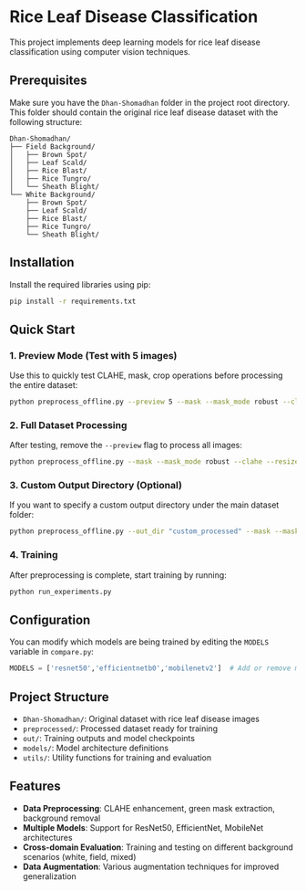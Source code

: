 # Rice Leaf Disease Classification

This project implements deep learning models for rice leaf disease classification using computer vision techniques.



## Prerequisites

Make sure you have the `Dhan-Shomadhan` folder in the project root directory. This folder should contain the original rice leaf disease dataset with the following structure:

```
Dhan-Shomadhan/
├── Field Background/
│   ├── Brown Spot/
│   ├── Leaf Scald/
│   ├── Rice Blast/
│   ├── Rice Tungro/
│   └── Sheath Blight/
└── White Background/
    ├── Brown Spot/
    ├── Leaf Scald/
    ├── Rice Blast/
    ├── Rice Tungro/
    └── Sheath Blight/
```

## Installation

Install the required libraries using pip:

```bash
pip install -r requirements.txt
```

## Quick Start

### 1. Preview Mode (Test with 5 images)

Use this to quickly test CLAHE, mask, crop operations before processing the entire dataset:

```bash
python preprocess_offline.py --preview 5 --mask --mask_mode robust --clahe --resize 224 --bg white
```

### 2. Full Dataset Processing

After testing, remove the `--preview` flag to process all images:

```bash
python preprocess_offline.py --mask --mask_mode robust --clahe --resize 224 --bg white
```

### 3. Custom Output Directory (Optional)

If you want to specify a custom output directory under the main dataset folder:

```bash
python preprocess_offline.py --out_dir "custom_processed" --mask --mask_mode robust --clahe --resize 224 --bg white
```

### 4. Training

After preprocessing is complete, start training by running:

```bash
python run_experiments.py
```

## Configuration

You can modify which models are being trained by editing the `MODELS` variable in `compare.py`:

```python
MODELS = ['resnet50','efficientnetb0','mobilenetv2']  # Add or remove models as needed
```

## Project Structure

- `Dhan-Shomadhan/`: Original dataset with rice leaf disease images
- `preprocessed/`: Processed dataset ready for training
- `out/`: Training outputs and model checkpoints
- `models/`: Model architecture definitions
- `utils/`: Utility functions for training and evaluation

## Features

- **Data Preprocessing**: CLAHE enhancement, green mask extraction, background removal
- **Multiple Models**: Support for ResNet50, EfficientNet, MobileNet architectures
- **Cross-domain Evaluation**: Training and testing on different background scenarios (white, field, mixed)
- **Data Augmentation**: Various augmentation techniques for improved generalization
